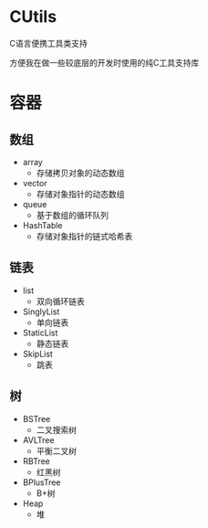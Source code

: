 # CUtils
C语言便携工具类支持

方便我在做一些较底层的开发时使用的纯C工具支持库

# 容器
## 数组
- array
  - 存储拷贝对象的动态数组
- vector
  - 存储对象指针的动态数组
- queue
  - 基于数组的循环队列
- HashTable
  - 存储对象指针的链式哈希表
## 链表
- list
  - 双向循环链表
- SinglyList
  - 单向链表
- StaticList
  - 静态链表
- SkipList
  - 跳表
## 树
- BSTree
  - 二叉搜索树
- AVLTree
  - 平衡二叉树
- RBTree
  - 红黑树
- BPlusTree
  - B+树
- Heap
  - 堆
